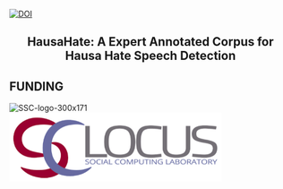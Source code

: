 [![DOI](https://zenodo.org/badge/534804530.svg)](https://zenodo.org/doi/10.5281/zenodo.7636753)

<h2 align="center"> HausaHate: A Expert Annotated Corpus for Hausa Hate Speech Detection </h2>  


<h2 align="left"> FUNDING </h2>

![SSC-logo-300x171](https://github.com/franciellevargas/HateBR/blob/e5ccb9cd6b43c26edacb2c4abd32fd75f8a574a2/.github/logo_novo_english.gif)  ![SSC-logo-300x171](https://github.com/franciellevargas/franciellevargas.github.io/blob/92143a7500195e8bfda14c7c0dfe09bf3e996fad/img/locus_media.png)





